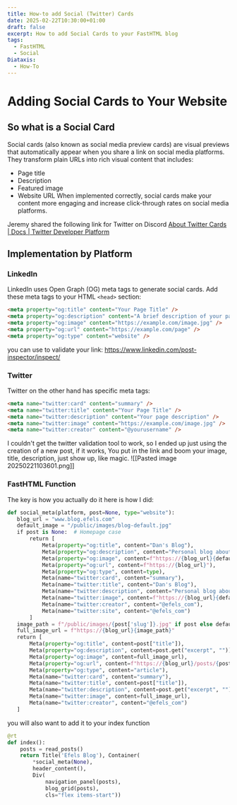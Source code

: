 ```yaml
---
title: How-to add Social (Twitter) Cards
date: 2025-02-22T10:30:00+01:00
draft: false
excerpt: How to add Social Cards to your FastHTML blog
tags:
  - FastHTML
  - Social
Diataxis:
  - How-To
---
```

# Adding Social Cards to Your Website
## So what is a Social Card
Social cards (also known as social media preview cards) are visual previews that automatically appear when you share a link on social media platforms. They transform plain URLs into rich visual content that includes: 
- Page title 
- Description 
- Featured image 
- Website URL 
When implemented correctly, social cards make your content more engaging and increase click-through rates on social media platforms. 

Jeremy shared the following link for Twitter on Discord
[About Twitter Cards | Docs | Twitter Developer Platform](https://developer.x.com/en/docs/x-for-websites/cards/overview/abouts-cards)

## Implementation by Platform  
### LinkedIn 
LinkedIn uses Open Graph (OG) meta tags to generate social cards. Add these meta tags to your HTML `<head>` section:

```html
<meta property="og:title" content="Your Page Title" /> 
<meta property="og:description" content="A brief description of your page." /> 
<meta property="og:image" content="https://example.com/image.jpg" /> 
<meta property="og:url" content="https://example.com/page" /> 
<meta property="og:type" content="website" />
```
 
 you can use to validate your link:   https://www.linkedin.com/post-inspector/inspect/
### Twitter
Twitter on the other hand has specific meta tags:
```html
<meta name="twitter:card" content="summary" /> 
<meta name="twitter:title" content="Your Page Title" /> 
<meta name="twitter:description" content="Your page description" /> 
<meta name="twitter:image" content="https://example.com/image.jpg" />
<meta name="twitter:creator" content="@yourusername" />
```

I couldn't get the twitter validation tool to work, so I ended up just using the creation of a new post, if it works, You put in the link and boom your image, title, description, just show up, like magic. 
![[Pasted image 20250221103601.png]]

### FastHTML Function
The key is how you actually do it here is how I did:

```python
def social_meta(platform, post=None, type="website"):
   blog_url = "www.blog.efels.com"
   default_image = "/public/images/blog-default.jpg"
   if post is None:  # Homepage case
       return [
           Meta(property="og:title", content="Dan's Blog"),
           Meta(property="og:description", content="Personal blog about software development and tech"),
           Meta(property="og:image", content=f"https://{blog_url}{default_image}"),
           Meta(property="og:url", content=f"https://{blog_url}"),
           Meta(property="og:type", content=type),
           Meta(name="twitter:card", content="summary"),
           Meta(name="twitter:title", content="Dan's Blog"),
           Meta(name="twitter:description", content="Personal blog about software development and tech"),
           Meta(name="twitter:image", content=f"https://{blog_url}{default_image}"),
           Meta(name="twitter:creator", content="@efels_com"),
           Meta(name="twitter:site", content="@efels_com")
       ]
   image_path = f"/public/images/{post['slug']}.jpg" if post else default_image
   full_image_url = f"https://{blog_url}{image_path}"
   return [
       Meta(property="og:title", content=post["title"]),
       Meta(property="og:description", content=post.get("excerpt", "")),
       Meta(property="og:image", content=full_image_url),
       Meta(property="og:url", content=f"https://{blog_url}/posts/{post['slug']}"),
       Meta(property="og:type", content="article"),
       Meta(name="twitter:card", content="summary"),
       Meta(name="twitter:title", content=post["title"]),
       Meta(name="twitter:description", content=post.get("excerpt", "")),
       Meta(name="twitter:image", content=full_image_url),
       Meta(name="twitter:creator", content="@efels_com")
   ]
```

you will also want to add it to your index function
```python
@rt
def index():
    posts = read_posts()
    return Title('Efels Blog'), Container(
        *social_meta(None),    
        header_content(),
        Div(
            navigation_panel(posts),
            blog_grid(posts),
            cls="flex items-start"))
```